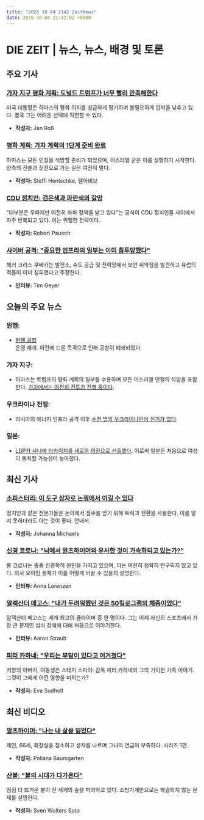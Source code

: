 ```yaml
---
title: "2025 10 04 2142 ZeitNews"
date: 2025-10-04 21:42:02 +0900
---
```


# DIE ZEIT | 뉴스, 뉴스, 배경 및 토론

## 주요 기사

### [가자 지구 평화 계획: 도널드 트럼프가 너무 빨리 만족해한다](https://www.zeit.de/politik/ausland/2025-10/israel-hamas-trump-friedensplan-kommentar)  
미국 대통령은 하마스의 평화 의지를 성급하게 평가하며 불필요하게 압박을 낮추고 있다. 결국 그는 어려운 선택에 직면할 수 있다.  
- **작성자:** Jan Roß  

### [평화 계획: 가자 계획의 1단계 준비 완료](https://www.zeit.de/politik/ausland/2025-10/friedensplan-hamas-israel-trump-zustimmung)  
하마스는 모든 인질을 석방할 준비가 되었으며, 이스라엘 군은 이를 실행하기 시작한다. 양측의 전술과 정전으로 가는 길은 여전히 멀다.  
- **작성자:** Steffi Hentschke, 텔아비브  

### [CDU 정치인: 검은색과 파란색의 갈망](https://www.zeit.de/politik/2025-10/cdu-politiker-rechte-linke-politik-strategie-afd)  
"대부분은 우파지만 여전히 좌파 정책을 받고 있다"는 공식이 CDU 정치인들 사이에서 자주 반복되고 있다. 이는 위험한 전략이다.  
- **작성자:** Robert Pausch  

### [사이버 공격: "중요한 인프라의 일부는 이미 침투당했다"](https://www.zeit.de/digital/2025-10/cyberangriffe-hacker-infrastruktur-chris-kubecka-russland)  
해커 크리스 쿠베카는 발전소, 수도 공급 및 전력망에서 보안 취약점을 발견하고 유럽의 적들이 이미 침투했다고 주장한다.  
- **인터뷰:** Tim Geyer  

## 오늘의 주요 뉴스

### **뮌헨:**  
* [뮌헨 공항](https://www.zeit.de/mobilitaet/2025-10/einschraenkungen-drohnensichtungen-flughafen-muenchen-drohnensichtungen-was-wir-wissen)   
운영 재개. 이전에 드론 목격으로 인해 공항이 폐쇄되었다.  

### **가자 지구:**  
* 하마스는 트럼프의 평화 계획의 일부를 수용하며 모든 이스라엘 인질의 석방을 포함한다. [가자에서는 여전히 전투가 진행 중이다](https://www.zeit.de/politik/ausland/2025-08/krieg-in-gaza-liveblog#event_id=eoDpZzeH6q5v7SD90qei).  

### **우크라이나 전쟁:**  
* 러시아의 에너지 인프라 공격 이후 [수천 명의 우크라이나인이 전기가 없다](https://www.zeit.de/politik/ausland/ukraine-krieg-news-liveblog).  

### **일본:**  
* [LDP가 사나에 타카이치를 새로운 의장으로 선출했다](https://www.zeit.de/politik/ausland/2025-10/japan-sanae-takaichi-ldp-vorsitzende-regierungschefin-erste-frau). 이로써 일본은 처음으로 여성이 통치할 가능성이 높아졌다.  

## 최신 기사

### [소피스터리: 이 도구 상자로 논쟁에서 이길 수 있다](https://www.zeit.de/zeit-wissen/2025/05/sophisterei-aristoteles-streitgespraeche-argumente-werkzeuge)  
정치인과 같은 전문가들은 논의에서 점수를 얻기 위해 트릭과 전환을 사용한다. 이를 알지 못하더라도 아는 것이 좋다. 안내서.  
- **작성자:** Johanna Michaels  

### [신경 코로나: "뇌에서 알츠하이머와 유사한 것이 가속화되고 있는가?"](https://www.zeit.de/gesundheit/2025-10/neuro-covid-wird-da-etwas-im-gehirn-beschleunigt-das-wir-von-alzheimer-kennen)  
롱 코로나는 종종 신경학적 원인을 가지고 있으며, 이는 여전히 정확히 연구되지 않고 있다. 의사 요아힘 숄체가 이를 어떻게 바꿀 수 있을지 설명한다.  
- **인터뷰:** Anna Lorenzen  

### [알렉산더 메고스: "내가 두려워했던 것은 50킬로그램의 체중이었다"](https://www.zeit.de/sport/2025-09/alexander-megos-klettern-essstoerung-profisport)  
알렉산더 메고스는 세계 최고의 클라이머 중 한 명이다. 그는 이제 자신의 스포츠에서 가장 큰 문제인 섭식 장애에 대해 처음으로 이야기한다.  
- **인터뷰:** Aaron Straub  

### [피터 카하네: "우리는 부담이 있다고 여겨졌다"](https://www.zeit.de/2025/42/peter-kahane-regisseur-defa-ostdeutschland)  
저항의 아버지, 여동생은 스태지 스파이: 감독 피터 카하네와 그의 기이한 가족 이야기. 그것이 그에게 어떤 영향을 미치는가?  
- **작성자:** Eva Sudholt  

## 최신 비디오

### [알츠하이머: "나는 내 삶을 잃었다"](https://www.zeit.de/video/2025-06/altersarmut-rente-existenzminimum-arbeit-nebenjob)  
제인, 66세, 화장실을 청소하고 상자를 나르며 그녀의 연금이 부족하다. 시리즈 1편.  
- **작성자:** Poliana Baumgarten  

### [산불: "불의 시대가 다가온다"](https://www.zeit.de/video/2025-07/waldbraende-hitze-feuer-video)  
점점 더 뜨거운 불이 전 세계의 숲을 파괴하고 있다. 소방기계만으로는 해결되지 않는 문제를 설명한다.  
- **작성자:** Sven Wolters Soto